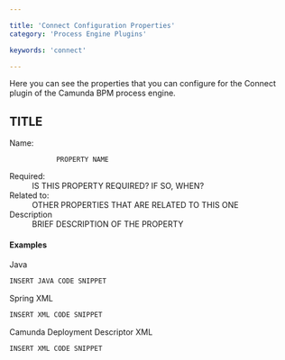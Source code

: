 ```yaml
---

title: 'Connect Configuration Properties'
category: 'Process Engine Plugins'

keywords: 'connect'

---
```


Here you can see the properties that you can configure for the Connect plugin of the Camunda BPM process engine.

## TITLE

<dl>
  <dt>Name:</dt>
  <dd>
    <code>
      PROPERTY NAME
    </code>
  </dd>
  <dt>
    Required:
  </dt>
  <dd>
    IS THIS PROPERTY REQUIRED? IF SO, WHEN?
  </dd>
  <dt>
    Related to:
  </dt>
  <dd>
    OTHER PROPERTIES THAT ARE RELATED TO THIS ONE
  </dd>
  <dt>
    Description
  <dt>
  <dd>
    BRIEF DESCRIPTION OF THE PROPERTY
  </dd>
</dl>

#### Examples

Java
```java
INSERT JAVA CODE SNIPPET
```

Spring XML
```xml
INSERT XML CODE SNIPPET
```

Camunda Deployment Descriptor XML
```xml
INSERT XML CODE SNIPPET
```